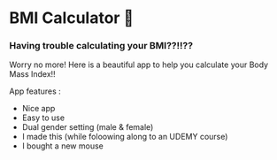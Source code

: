 # BMI Calculator 💪

### Having trouble calculating your BMI??!!??

Worry no more! Here is a beautiful app to help you calculate your Body Mass Index!!

App features :

- Nice app
- Easy to use
- Dual gender setting (male & female)
- I made this (while foloowing along to an UDEMY course)
- I bought a new mouse